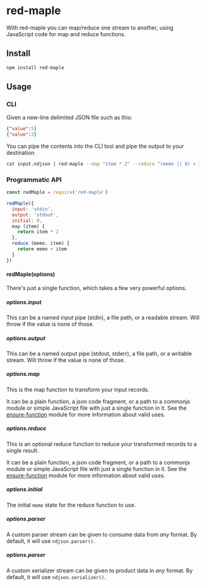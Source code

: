 # red-maple

With red-maple you can map/reduce one stream to another, using JavaScript code for map and reduce functions.

## Install

```sh
npm install red-maple
```

## Usage

### CLI

Given a new-line delimited JSON file such as this:

```json
{"value":5}
{"value":3}
```

You can pipe the contents into the CLI tool and pipe the output to your destination

```sh
cat input.ndjson | red-maple --map "item * 2" --reduce "(memo || 0) + item" > output.txt
```

### Programmatic API

```js
const redMaple = require('red-maple')

redMaple({
  input: 'stdin',
  output: 'stdout',
  initial: 0,
  map (item) {
    return item * 2
  },
  reduce (memo, item) {
    return memo + item
  }
})
```

#### redMaple(options)

There's just a single function, which takes a few very powerful options.

##### options.input

This can be a named input pipe (stdin), a file path, or a readable stream. Will throw if the value is none of those.

##### options.output

This can be a named output pipe (stdout, stderr), a file path, or a writable stream. Will throw if the value is none of those.

##### options.map

This is the map function to transform your input records.

It can be a plain function, a json code fragment, or a path to a commonjs module or simple JavaScript file with just a single function in it. See the [ensure-function](https://npmjs.org/package/ensure-function) module for more information about valid uses.

##### options.reduce

This is an optional reduce function to reduce your transformed records to a single result.

It can be a plain function, a json code fragment, or a path to a commonjs module or simple JavaScript file with just a single function in it. See the [ensure-function](https://npmjs.org/package/ensure-function) module for more information about valid uses.

##### options.initial

The initial `memo` state for the reduce function to use.

##### options.parser

A custom parser stream can be given to consume data from _any_ format. By default, it will use `ndjson.parser()`.

##### options.parser

A custom serializer stream can be given to product data in _any_ format. By default, it will use `ndjson.serializer()`.